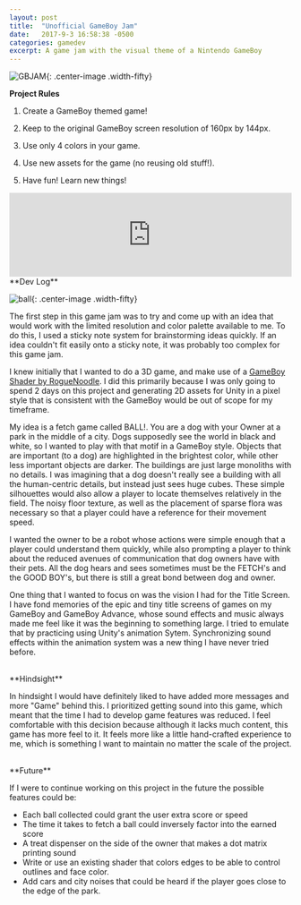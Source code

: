 ```yaml
---
layout: post
title:  "Unofficial GameBoy Jam"
date:   2017-9-3 16:58:38 -0500
categories: gamedev
excerpt: A game jam with the visual theme of a Nintendo GameBoy  
---
```


![GBJAM]({{site.url}}/assets/gamedev/GBJAM2017.png){: .center-image .width-fifty}

**Project Rules**

1. Create a GameBoy themed game!

2. Keep to the original GameBoy screen resolution of 160px by 144px.

3. Use only 4 colors in your game.

4. Use new assets for the game (no reusing old stuff!).

5. Have fun! Learn new things!

<iframe width="100%" frameborder="0" src="https://itch.io/embed/173372"></iframe>

<br/>
**Dev Log**

![ball]({{site.url}}/assets/gamedev/ball.png){: .center-image .width-fifty}

The first step in this game jam was to try and come up with an idea that would work with the limited resolution
and color palette available to me. To do this, I used a sticky note system for brainstorming ideas quickly. If an idea
couldn't fit easily onto a sticky note, it was probably too complex for this game jam.

I knew initially that I wanted to do a 3D game, and make use of a [GameBoy Shader by RogueNoodle][gbshader]. I did this
primarily because I was only going to spend 2 days on this project and generating 2D assets for Unity
in a pixel style that is consistent with the GameBoy would be out of scope for my timeframe.

My idea is a fetch game called BALL!. You are a dog with your Owner at a park in the middle of a city. Dogs supposedly see
the world in black and white, so I wanted to play with that motif in a GameBoy style. Objects that are important (to a dog) are highlighted in
the brightest color, while other less important objects are darker.
The buildings are just large monoliths with no details. I was imagining that a dog doesn't
really see a building with all the human-centric details, but instead just sees huge cubes. These simple silhouettes would
also allow a player to locate themselves relatively in the field. The noisy floor texture, as well as the placement of sparse flora was necessary so that a player could have a reference for their movement speed.

I wanted the owner to be a robot whose actions were simple enough that a player could understand them quickly, while also prompting a player to think about the reduced avenues of communication that dog owners have with their pets. All the dog hears and sees sometimes must be the FETCH's and the GOOD BOY's, but there is still a great bond between dog and owner.

One thing that I wanted to focus on was the vision I had for the Title Screen. I have fond memories of the epic and tiny title screens of games on my GameBoy and GameBoy Advance, whose sound effects and music always made me feel like it was the beginning to something large. I tried to emulate that by practicing using Unity's animation Sytem. Synchronizing sound effects within the animation system was a new thing I have never tried before.

<br/>
**Hindsight**

In hindsight I would have definitely liked to have added more messages and more "Game" behind this. I prioritized getting sound into this game, which meant that the time I had to develop game features was reduced. I feel comfortable with this decision because although it lacks much content, this game has more feel to it. It feels more like a little hand-crafted experience to me, which is something I want to maintain no matter the scale of the project.

<br/>
**Future**

If I were to continue working on this project in the future the possible features could be:

- Each ball collected could grant the user extra score or speed
- The time it takes to fetch a ball could inversely factor into the earned score
- A treat dispenser on the side of the owner that makes a dot matrix printing sound
- Write or use an existing shader that colors edges to be able to control outlines and face color.
- Add cars and city noises that could be heard if the player goes close to the edge of the park.



[gbshader]: https://roguenoodle.itch.io/gbcamera-for-unity
